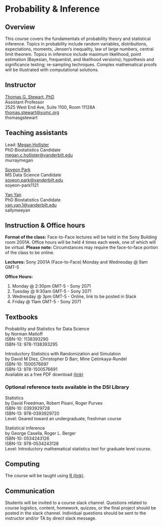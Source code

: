 <script src="https://kit.fontawesome.com/889acaf6e2.js"></script>

# Probability & Inference

## Overview

This course covers the fundamentals of probability theory and statistical inference. Topics in probability include random variables, distributions, expectations, moments, Jensen’s inequality, law of large numbers, central limit theorem. Topics in inference include maximum likelihood, point estimation (Bayesian, frequentist, and likelihood versions); hypothesis and significance testing; re-sampling techniques. Complex mathematical proofs will be illustrated with computational solutions.

## Instructor

[Thomas G. Stewart, PhD](http://biostat.app.vumc.org/wiki/Main/ThomasStewart)  
Assistant Professor  
<i class="fas fa-map-marker-alt"></i> 2525 West End Ave, Suite 1100, Room 11128A  
<i class="fas fa-envelope"></i> thomas.stewart@vumc.org  
<i class="fab fa-github-square"></i> thomasgstewart

## Teaching assistants

Lead: [Megan Hollister](https://www.vanderbilt.edu/biostatistics-graduate/cpt/people/megan-hollister/)  
PhD Biostatistics Candidate  
<i class="fas fa-envelope"></i> megan.c.hollister@vanderbilt.edu  
<i class="fab fa-github-square"></i> murraymegan

[Soyeon Park](https://www.vanderbilt.edu/datascience/person/soyeon-park/)  
MS Data Science Candidate  
<i class="fas fa-envelope"></i> soyeon.park@vanderbilt.edu  
<i class="fab fa-github-square"></i> soyeon-park1121

[Yan Yan](https://www.vanderbilt.edu/biostatistics-graduate/cpt/people/yan-yan/)  
PhD Biostatistics Candidate  
<i class="fas fa-envelope"></i> yan.yan.1@vanderbilt.edu  
<i class="fab fa-github-square"></i> sallymeeyan

## Instruction & Office hours <i class="fas fa-chalkboard-teacher"></i>

**Format of the class:** Face-to-Face lectures will be held in the Sony Building room 2001A.  Office hours will be held 4 times each week, one of which will be virtual.  **Please note:** Circumstances may require the face-to-face portion of the class to be online.

**Lectures:** Sony 2001A (Face-to-Face)
 Monday and Wednesday @ 9am GMT-5

**Office Hours:** 
1. Monday @ 2:30pm GMT-5 - Sony 2071
2. Tuesday @ 9:30am GMT-5 - Sony 2071
3. Wednesday @ 3pm GMT-5 - Online, link to be posted in Slack
4. Friday @ 11am GMT-5 - Sony 2071

## Textbooks <i class="fas fa-book"></i>

Probability and Statistics for Data Science  
by Norman Matloff  
ISBN-10: 1138393290  
ISBN-13: 978-1138393295  

Introductory Statistics with Randomization and Simulation  
by David M Diez, Christopher D Barr, Mine Çetinkaya-Rundel  
ISBN-10: 1500576697  
ISBN-13: 978-1500576691  
Available as a free PDF download [(link)](https://www.openintro.org/stat/textbook.php)

### Optional reference texts available in the DSI Library

Statistics  
by David Freedman, Robert Pisani, Roger Purves  
ISBN-10: 0393929728  
ISBN-13: 978-0393929720  
Level: Geared toward an undergraduate, freshman course


Statistical Inference  
by George Casella, Roger L. Berger  
ISBN-10: 0534243126  
ISBN-13: 978-0534243128  
Level: Introductory mathematical statistics text for graduate level course.

## Computing

The course will be taught using  [R (link)](https://www.R-project.org/).

## Communication

Students will be invited to a course slack channel.  Questions related to course logistics, content, homework, quizzes, or the final project should be posted in the slack channel.  Individual questions should be sent to the instructor and/or TA by direct slack message.
